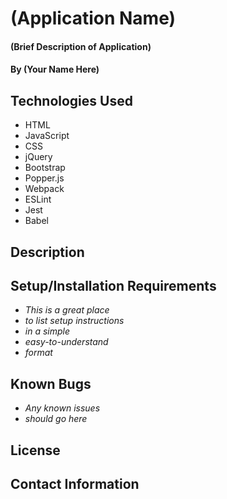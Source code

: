 # (Application Name)

#### (Brief Description of Application)

#### By (Your Name Here)

## Technologies Used

* HTML
* JavaScript
* CSS
* jQuery
* Bootstrap
* Popper.js
* Webpack
* ESLint
* Jest
* Babel

## Description

## Setup/Installation Requirements

* _This is a great place_
* _to list setup instructions_
* _in a simple_
* _easy-to-understand_
* _format_

## Known Bugs

* _Any known issues_
* _should go here_

## License

## Contact Information